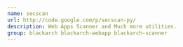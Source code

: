 ```yaml
---
name: secscan
url: http://code.google.com/p/secscan-py/
description: Web Apps Scanner and Much more utilities.
group: blackarch blackarch-webapp blackarch-scanner
---
```

